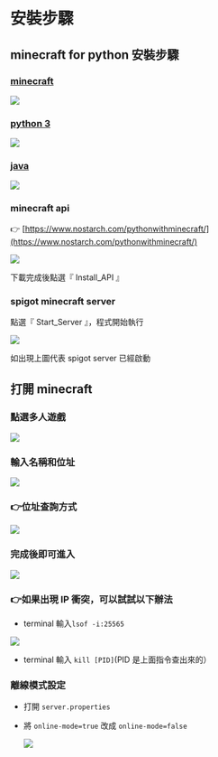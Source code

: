 # 安裝步驟

## minecraft for python 安裝步驟

### [minecraft](https://www.minecraft.net/zh-hant/)

![](https://i.imgur.com/wQTYkjB.jpg)

### [python 3](https://www.python.org/download/)

![](https://i.imgur.com/9esbDFo.png)



### [java](https://www.java.com/en/download/)

![](https://i.imgur.com/bIv03Ut.png)

### minecraft api

👉 [https://www.nostarch.com/pythonwithminecraft/](https://www.nostarch.com/pythonwithminecraft/) 

![](https://i.imgur.com/Z4nmYDH.png)

下載完成後點選『 Install\_API 』

### spigot minecraft server

點選『 Start\_Server 』，程式開始執行

![](https://i.imgur.com/fMPUo1g.png)

如出現上圖代表 spigot server 已經啟動

## 打開 minecraft

### 點選多人遊戲

![](https://i.imgur.com/Grg4ghK.png)

### 輸入名稱和位址

![](https://i.imgur.com/vyekKww.png)

### 👉位址查詢方式

![](https://i.imgur.com/H6jAYUB.png)

### 完成後即可進入

![](https://i.imgur.com/UBvJE8u.png)

### 👉如果出現 IP 衝突，可以試試以下辦法

* terminal 輸入`lsof -i:25565`

![](https://i.imgur.com/Xl9wEkH.png)

* terminal 輸入 `kill [PID]`\(PID 是上面指令查出來的）

### 離線模式設定

* 打開 `server.properties`
* 將 `online-mode=true` 改成 `online-mode=false`

  ![](https://i.imgur.com/bF7CIi4.png)

